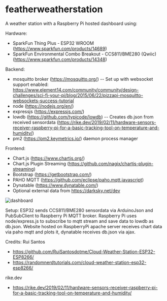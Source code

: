 # featherweatherstation
A weather station with a Raspberry Pi hosted dashboard using:

Hardware:
- SparkFun Thing Plus - ESP32 WROOM (https://www.sparkfun.com/products/14689)
- SparkFun Environmental Combo Breakout - CCS811/BME280 (Qwiic) (https://www.sparkfun.com/products/14348)

Backend:
- mosquitto broker (https://mosquitto.org/)
  -- Set up with websocket support enabled: https://www.element14.com/community/community/design-challenges/sci-fi-your-pi/blog/2015/06/22/pizzapi-mosquitto-websockets-success-tutorial 
- node (https://nodejs.org/en/) 
- expressjs (https://expressjs.com/)
- lowdb (https://github.com/typicode/lowdb)
  -- Creates db.json from received sensordata (https://rike.dev/2019/02/11/hardware-sensors-receiver-raspberry-pi-for-a-basic-tracking-tool-on-temperature-and-humidity/)
- pm2 (https://pm2.keymetrics.io/) daemon process manager


Frontend:
- Chart.js (https://www.chartjs.org/)
- Chart.js Plugin Streaming (https://github.com/nagix/chartjs-plugin-streaming)
- Bootstrap (https://getbootstrap.com/)
- PAHO MQTT (https://github.com/eclipse/paho.mqtt.javascript)
- Dynatable (https://www.dynatable.com/)
- Optional external data from https://darksky.net/dev

![dashboard]()

Setup:
ESP32 sends CCS811/BME280 sensordata via ArduinoJson and PubSubClient to Raspberry Pi MQTT broker.
Raspberry Pi uses node/express.js to subscribe to mqtt stream and save data to lowdb as db.json.
Website hosted on RaspberryPi apache server receives chart data via paho mqtt and plots it, dynatable receives db.json via ajax.


Credits:
Rui Santos
- https://github.com/RuiSantosdotme/Cloud-Weather-Station-ESP32-ESP8266/
- https://randomnerdtutorials.com/cloud-weather-station-esp32-esp8266/

rike.dev
- https://rike.dev/2019/02/11/hardware-sensors-receiver-raspberry-pi-for-a-basic-tracking-tool-on-temperature-and-humidity/
